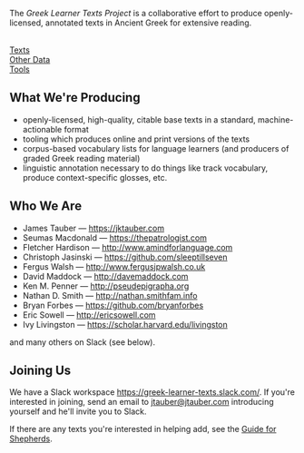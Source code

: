 
The _Greek Learner Texts Project_ is a collaborative effort to produce openly-licensed, annotated texts in Ancient&nbsp;Greek for extensive reading.

<div class="row">
  <a href="/texts/"><i class="fas fa-book-open"></i><br>Texts</a>
  <a href="/other_data/"><i class="fas fa-list-alt"></i><br>Other Data</a>
  <a href="/tools/"><i class="fas fa-tools"></i><br>Tools</a>
</div>

## What We're Producing

* openly-licensed, high-quality, citable base texts in a standard, machine-actionable format
* tooling which produces online and print versions of the texts
* corpus-based vocabulary lists for language learners (and producers of graded Greek reading material)
* linguistic annotation necessary to do things like track vocabulary, produce context-specific glosses, etc.


## Who We Are

* James Tauber — <https://jktauber.com>
* Seumas Macdonald — <https://thepatrologist.com>
* Fletcher Hardison — <http://www.amindforlanguage.com>
* Christoph Jasinski — <https://github.com/sleeptillseven>
* Fergus Walsh — <http://www.fergusjpwalsh.co.uk>
* David Maddock — <http://davemaddock.com>
* Ken M. Penner — <http://pseudepigrapha.org>
* Nathan D. Smith — <http://nathan.smithfam.info>
* Bryan Forbes — <https://github.com/bryanforbes>
* Eric Sowell — <http://ericsowell.com>
* Ivy Livingston — <https://scholar.harvard.edu/livingston>

and many others on Slack (see below).

## Joining Us

We have a Slack workspace <https://greek-learner-texts.slack.com/>. If you're interested in joining, send an email to jtauber@jtauber.com introducing yourself and he'll invite you to Slack.

If there are any texts you're interested in helping add, see the [Guide for Shepherds](https://greek-learner-texts.github.io/guide_for_shepherds/).

